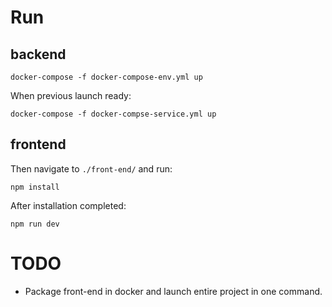 # Run

## backend

```shell
docker-compose -f docker-compose-env.yml up
```
When previous launch ready:
```shell
docker-compose -f docker-compse-service.yml up
```

## frontend

Then navigate to `./front-end/` and run:
```shell
npm install
```
After installation completed:
```shell
npm run dev
```


# TODO

- Package front-end in docker and launch entire project in one command.